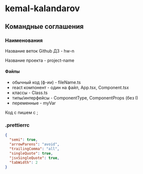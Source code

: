 # kemal-kalandarov

## Командные соглашения

### Наименования

Название веток Github ДЗ - hw-n

Название проекта - project-name

#### Файлы

- обычный код (ф-ии) - fileName.ts
- react компонент - один на файл, App.tsx, Component.tsx
- классы - Class.ts
- типы/интерфейсы - ComponentType, ComponentProps (без I)
- переменные - myVar

Код с пишем с ;

### .prettierrc

```json
{
  "semi": true,
  "arrowParens": "avoid",
  "trailingComma": "all",
  "singleQuote": true,
  "jsxSingleQuote": true,
  "tabWidth": 2
}
```
